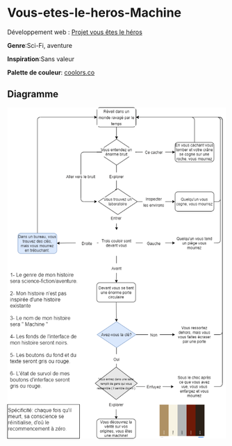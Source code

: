 
# Vous-etes-le-heros-Machine

Développement web : [Projet vous êtes le héros](https://smnarnold.com/projets/vous-etes-le-heros)

__Genre__:Sci-Fi, aventure

__Inspiration__:Sans valeur

__Palette de couleur__: [coolors.co](https://coolors.co/858585-fff1eb-b83400-140800)

## Diagramme

![synopsis](synopsis.png)
